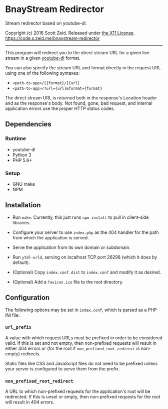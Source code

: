 BnayStream Redirector
=====================

Stream redirector based on youtube-dl.

Copyright (c) 2016 Scott Zeid.
Released under [the X11 License](https://tldrlegal.com/l/x11).  
<https://code.s.zeid.me/bnaystream-redirector>

- - - -

This program will redirect you to the direct stream URL for a given live stream
in a given [youtube-dl](https://rg3.github.io/youtube-dl/) format.

You can also specify the stream URL and format directly in the request
URL using one of the following syntaxes:

* `<path-to-app>/[{format}/]{url}`
* `<path-to-app>/?url={url}&format={format}`

The direct stream URL is returned both in the response's Location header and
as the response's body.  Not found, gone, bad request, and internal application
errors use the proper HTTP status codes.


Dependencies
------------

### Runtime

* youtube-dl
* Python 3
* PHP 5.6+

### Setup

* GNU make
* NPM


Installation
------------

* Run `make`.  Currently, this just runs `npm install` to pull in client-side
  libraries.

* Configure your server to use `index.php` as the 404 handler for the path from
  which the application is served.

* Serve the application from its own domain or subdomain.

* Run `ytdl-urld`, serving on localhost TCP port 26298 (which it does by
  default).

* (Optional) Copy `index.conf.dist` to `index.conf` and modify it as desired.

* (Optional) Add a `favicon.ico` file to the root directory.


Configuration
-------------

The following options may be set in `index.conf`, which is parsed as a
PHP INI file:

### `url_prefix`

A value with which request URLs must be prefixed in order to be considered
valid.  If this is set and not empty, then non-prefixed requests will result
in either 404 errors or (for the root if `non_prefixed_root_redirect` is
non-empty) redirects.

Static files like CSS and JavaScript files do not need to be prefixed unless
your server is configured to serve them from the prefix.

### `non_prefixed_root_redirect`

A URL to which non-prefixed requests for the application's root will be
redirected.  If this is unset or empty, then non-prefixed requests for the
root will result in 404 errors.

